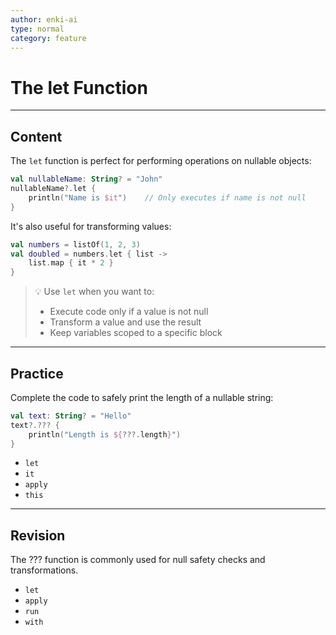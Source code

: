 ```yaml
---
author: enki-ai
type: normal
category: feature
---
```


# The let Function

---
## Content

The `let` function is perfect for performing operations on nullable objects:

```kotlin
val nullableName: String? = "John"
nullableName?.let {
    println("Name is $it")    // Only executes if name is not null
}
```

It's also useful for transforming values:

```kotlin
val numbers = listOf(1, 2, 3)
val doubled = numbers.let { list ->
    list.map { it * 2 }
}
```

> 💡 Use `let` when you want to:
> - Execute code only if a value is not null
> - Transform a value and use the result
> - Keep variables scoped to a specific block
---

## Practice

Complete the code to safely print the length of a nullable string:

```kotlin
val text: String? = "Hello"
text?.??? {
    println("Length is ${???.length}")
}
```

- `let`
- `it`
- `apply`
- `this`

---

## Revision

The ??? function is commonly used for null safety checks and transformations.

- `let`
- `apply`
- `run`
- `with`
